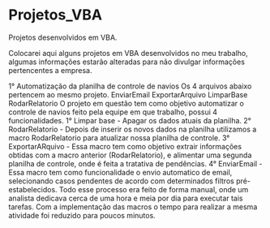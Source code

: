 # Projetos_VBA
Projetos desenvolvidos em VBA.

Colocarei aqui alguns projetos em VBA desenvolvidos no meu trabalho, algumas informações estarão alteradas para não divulgar informações pertencentes a empresa.

1° Automatização da planilha de controle de navios
Os 4 arquivos abaixo pertencem ao mesmo projeto.
EnviarEmail
ExportarArquivo
LimparBase
RodarRelatorio
O projeto em questão tem como objetivo automatizar o controle de navios feito pela equipe em que trabalho, possui 4 funcionalidades.
1° Limpar base - Apagar os dados atuais da planilha.
2° RodarRelatorio - Depois de inserir os novos dados na planilha utilizamos a macro RodarRelatorio para atualizar nossa planilha de controle.
3° ExportarARquivo - Essa macro tem como objetivo extrair informações obtidas com a macro anterior (RodarRelatorio), e alimentar uma segunda planilha
de controle, onde é feita a tratativa de pendências.
4° EnviarEmail - Essa macro tem como funcionalidade o envio automatico de email, selecionando casos pendentes de acordo com determinados filtros pré-estabelecidos.
Todo esse processo era feito de forma manual, onde um analista dedicava cerca de uma hora e meia por dia para executar tais tarefas. Com a implementação das macros
o tempo para realizar a mesma atividade foi reduzido para poucos minutos.
